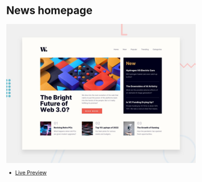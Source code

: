 # News homepage

![Design preview for the Newsletter sign-up form with success message coding challenge](./design/desktop-preview.jpg)
- [Live Preview](https://classy-newshomepage.netlify.app/)
